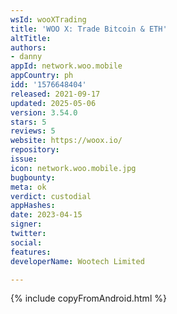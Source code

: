```yaml
---
wsId: wooXTrading
title: 'WOO X: Trade Bitcoin & ETH'
altTitle: 
authors:
- danny
appId: network.woo.mobile
appCountry: ph
idd: '1576648404'
released: 2021-09-17
updated: 2025-05-06
version: 3.54.0
stars: 5
reviews: 5
website: https://woox.io/
repository: 
issue: 
icon: network.woo.mobile.jpg
bugbounty: 
meta: ok
verdict: custodial
appHashes: 
date: 2023-04-15
signer: 
twitter: 
social: 
features: 
developerName: Wootech Limited

---
```


{% include copyFromAndroid.html %}
